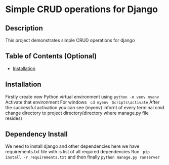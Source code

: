 
# Simple CRUD operations for Django

## Description

This project demonstrates simple CRUD operations for django




## Table of Contents (Optional)

- [Installation](#installation)


## Installation
Firstly create new Python virtual environment using 
```python -m venv myenv```
Activate that environment
For windows 
``` cd myenv```
``` Scripts\activate```
After the successful activation you can see (myenv) infornt of every terminal cmd
change directory to project directory(directory where manage.py file resides)

## Dependency Install
We need to install django and other dependencies
here we have requirements.txt file with is list of all required dependencies
Run  ``` pip install -r requirements.txt```
and then finally
```python manage.py runserver```
